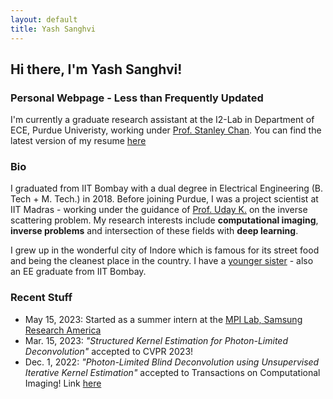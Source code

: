 ```yaml
---
layout: default
title: Yash Sanghvi
---
```

## Hi there, I'm Yash Sanghvi!
### Personal Webpage - Less than Frequently Updated
I'm currently a graduate research assistant at the I2-Lab in Department of ECE, Purdue Univeristy, working under [Prof. Stanley Chan](https://engineering.purdue.edu/ChanGroup/stanleychan.html).  You can find the latest version of my resume [here](https://drive.google.com/file/d/1Dx3W7NwtZdFroX8U7PU9sWi5NQm7s5MN/view?usp=drive_link)

### Bio
I graduated from IIT Bombay with a dual degree in Electrical Engineering (B. Tech + M. Tech.) in 2018. Before joining Purdue, I was a project scientist at IIT Madras  - working under the guidance of [Prof. Uday K.](http://www.ee.iitm.ac.in/uday/) on the inverse scattering problem. My research interests include **computational imaging**, **inverse problems** and intersection of these fields with **deep learning**.

I grew up in the wonderful city of Indore which is famous for its street food and being the cleanest place in the country. I have a [younger sister](https://www.linkedin.com/in/swadha-sanghvi/) - also an EE graduate from IIT Bombay. 

### Recent Stuff
* May 15, 2023: Started as a summer intern at the [MPI Lab, Samsung Research America](https://sra.samsung.com/research-area/mobile-processor-innovation/) 
* Mar. 15, 2023: _"Structured Kernel Estimation for Photon-Limited Deconvolution"_ accepted to CVPR 2023!
* Dec. 1, 2022: _"Photon-Limited Blind Deconvolution using Unsupervised Iterative Kernel Estimation"_ accepted to Transactions on Computational Imaging! Link [here](https://ieeexplore.ieee.org/document/9982288)



